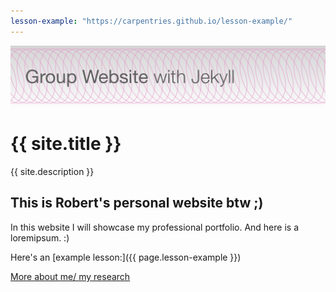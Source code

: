 ```yaml
---
lesson-example: "https://carpentries.github.io/lesson-example/"
---
```


[![Group website banner](./image/site_banner.png)](index.md)

# {{ site.title }}

{{ site.description }}

## This is Robert's personal website btw ;)

In this website I will showcase my professional portfolio.
And here is a loremipsum. :)

Here's an [example lesson:]({{ page.lesson-example }})

[More about me/ my research](about.md)
